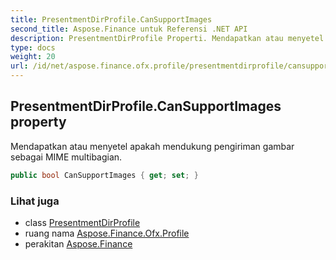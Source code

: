 ```yaml
---
title: PresentmentDirProfile.CanSupportImages
second_title: Aspose.Finance untuk Referensi .NET API
description: PresentmentDirProfile Properti. Mendapatkan atau menyetel apakah mendukung pengiriman gambar sebagai MIME multibagian.
type: docs
weight: 20
url: /id/net/aspose.finance.ofx.profile/presentmentdirprofile/cansupportimages/
---
```

## PresentmentDirProfile.CanSupportImages property

Mendapatkan atau menyetel apakah mendukung pengiriman gambar sebagai MIME multibagian.

```csharp
public bool CanSupportImages { get; set; }
```

### Lihat juga

* class [PresentmentDirProfile](../)
* ruang nama [Aspose.Finance.Ofx.Profile](../../presentmentdirprofile/)
* perakitan [Aspose.Finance](../../../)


